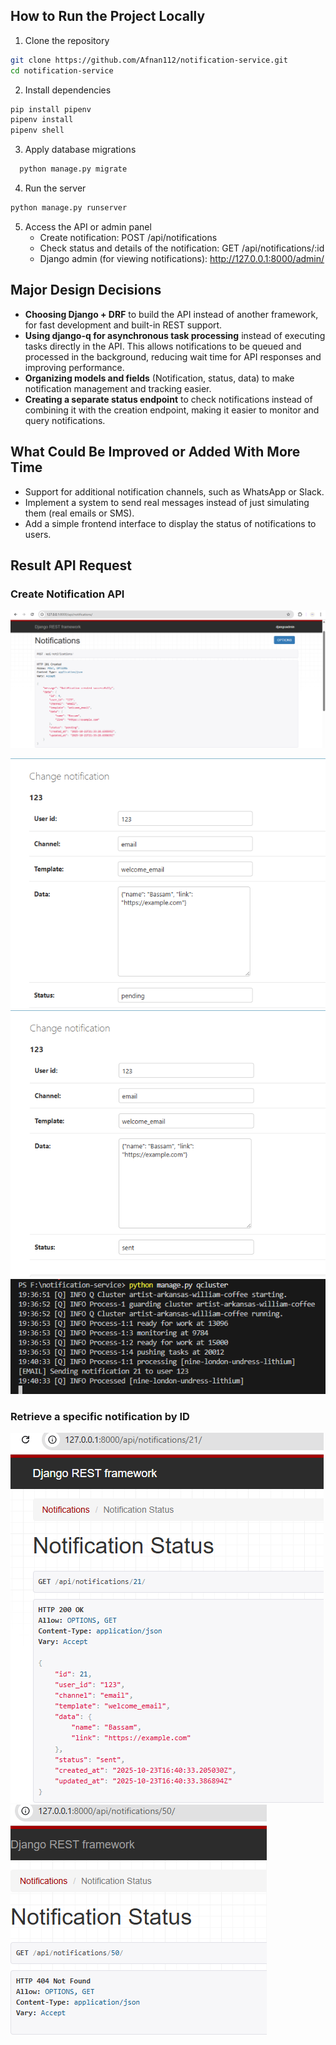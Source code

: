 ## How to Run the Project Locally

1. Clone the repository
```bash
git clone https://github.com/Afnan112/notification-service.git
cd notification-service
```
2. Install dependencies
```bash
pip install pipenv
pipenv install
pipenv shell
```
3. Apply database migrations
 ```bash
   python manage.py migrate
```
4. Run the server
```bash
python manage.py runserver
```
5. Access the API or admin panel
   - Create notification: POST /api/notifications
   - Check status and details of the notification: GET /api/notifications/:id
   - Django admin (for viewing notifications): http://127.0.0.1:8000/admin/

  
  ## Major Design Decisions

- **Choosing Django + DRF** to build the API instead of another framework, for fast development and built-in REST support.  
- **Using django-q for asynchronous task processing** instead of executing tasks directly in the API. This allows notifications to be queued and processed in the background, reducing wait time for API responses and improving performance.  
- **Organizing models and fields** (Notification, status, data) to make notification management and tracking easier.  
- **Creating a separate status endpoint** to check notifications instead of combining it with the creation endpoint, making it easier to monitor and query notifications.  

## What Could Be Improved or Added With More Time

- Support for additional notification channels, such as WhatsApp or Slack.
- Implement a system to send real messages instead of just simulating them (real emails or SMS).
- Add a simple frontend interface to display the status of notifications to users.

## Result API Request
### Create Notification API
![Create Notification API](create_notification_api.png)

![status_notification](status_notification_pending.png)
![status_notification](status_notification_send.png)
![status_notification](qClaster.png)

### Retrieve a specific notification by ID
![status_notification](notification_by_ID.png)
![status_notification](notification_by_ID_err.png)


